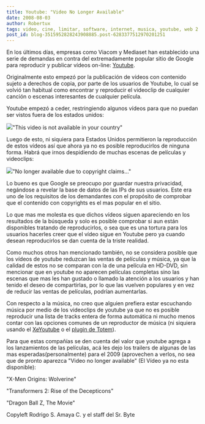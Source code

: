 ```yaml
---
title: Youtube: "Video No Longer Available"
date: 2008-08-03
author: Robertux
tags: video, cine, limitar, software, internet, musica, youtube, web 2.0, computadoras, propietario, google, tecnologia
post_id: blog-3515952828243908885.post-6283377512970201251
---
```


En los últimos días, empresas como Viacom y Mediaset han establecido una serie de demandas en contra del extremadamente popular sitio de Google para reproducir y publicar vídeos on-line: [Youtube](http://www.youtube.com/).

Originalmente esto empezó por la publicación de vídeos con contenido sujeto a derechos de copia, por parte de los usuarios de Youtube, lo cual se volvió tan habitual como encontrar y reproducir el videoclip de cualquier canción o escenas interesantes de cualquier película.

Youtube empezó a ceder, restringiendo algunos vídeos para que no puedan ser vistos fuera de los estados unidos:

[![](http://bp1.blogger.com/_jH77WNrMVRA/SJTKbV0uW5I/AAAAAAAAB5Y/iuIgRKlwr7U/s320/postimage1.png)](http://bp1.blogger.com/_jH77WNrMVRA/SJTKbV0uW5I/AAAAAAAAB5Y/iuIgRKlwr7U/s1600-h/postimage1.png)"This video is not available in your country"

Luego de esto, ni siquiera para Estados Unidos permitieron la reproducción de estos vídeos así que ahora ya no es posible reproducirlos de ninguna forma. Habrá que irnos despidiendo de muchas escenas de películas y videoclips:

[![](http://bp2.blogger.com/_jH77WNrMVRA/SJTKtU-39RI/AAAAAAAAB5g/5IlOss3yLyw/s320/postimage2.png)](http://bp2.blogger.com/_jH77WNrMVRA/SJTKtU-39RI/AAAAAAAAB5g/5IlOss3yLyw/s1600-h/postimage2.png)"No longer available due to copyright claims..."

Lo bueno es que Google se preocupo por guardar nuestra privacidad, negándose a revelar la base de datos de las IPs de sus usuarios. Este era uno de los requisitos de los demandantes con el propósito de comprobar que el contenido con copyrights es el mas popular en el sitio.

Lo que mas me molesta es que dichos vídeos siguen apareciendo en los resultados de la búsqueda y solo es posible comprobar si aun están disponibles tratando de reproducirlos, o sea que es una tortura para los usuarios hacerles creer que el vídeo sigue en Youtube pero ya cuando desean reproducirlos se dan cuenta de la triste realidad.

Como muchos otros han mencionado también, no se considera posible que los vídeos de youtube reduzcan las ventas de películas y música, ya que la calidad de estos no se comparan con la de una película en HD-DVD, sin mencionar que en youtube no aparecen películas completas sino las escenas que mas les han gustado o llamado la atención a los usuarios y han tenido el deseo de compartirlas, por lo que las vuelven populares y en vez de reducir las ventas de películas, podrían aumentarlas.

Con respecto a la música, no creo que alguien prefiera estar escuchando música por medio de los videoclips de youtube ya que no es posible reproducir una lista de tracks entera de forma automática ni mucho menos contar con las opciones comunes de un reproductor de música (ni siquiera usando el [XeYoutube](http://www.xe-media.ch/demoV2/index.php?option=com_content&task=view&id=36&Itemid=110) o el [plugin de Totem](http://www.gnome.org/projects/totem/)).

Para que estas compañías se den cuenta del valor que youtube agrega a los lanzamientos de las películas, acá les dejo los trailers de algunas de las mas esperadas(personalmente) para el 2009 (aprovechen a verlos, no sea que de pronto aparezca "Video no longer available" (El Vídeo ya no esta disponible):

"X-Men Origins: Wolverine"

"Transformers 2: Rise of the Decepticons"

"Dragon Ball Z, The Movie"

Copyleft Rodrigo S. Amaya C. y el staff del Sr. Byte